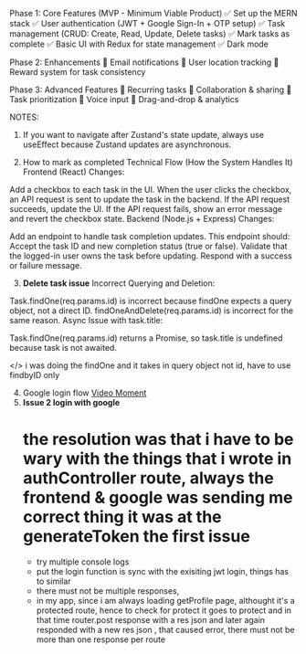 Phase 1: Core Features (MVP - Minimum Viable Product)
✅ Set up the MERN stack
✅ User authentication (JWT + Google Sign-In + OTP setup)
✅ Task management (CRUD: Create, Read, Update, Delete tasks)
✅ Mark tasks as complete
✅ Basic UI with Redux for state management
✅ Dark mode

Phase 2: Enhancements
🔹 Email notifications
🔹 User location tracking
🔹 Reward system for task consistency

Phase 3: Advanced Features
🔸 Recurring tasks
🔸 Collaboration & sharing
🔸 Task prioritization
🔸 Voice input
🔸 Drag-and-drop & analytics

NOTES:

1. If you want to navigate after Zustand's state update, always use useEffect because Zustand updates are asynchronous.

2. How to mark as completed
   Technical Flow (How the System Handles It)
   Frontend (React) Changes:

Add a checkbox to each task in the UI.
When the user clicks the checkbox, an API request is sent to update the task in the backend.
If the API request succeeds, update the UI.
If the API request fails, show an error message and revert the checkbox state.
Backend (Node.js + Express) Changes:

Add an endpoint to handle task completion updates.
This endpoint should:
Accept the task ID and new completion status (true or false).
Validate that the logged-in user owns the task before updating.
Respond with a success or failure message.

3. **Delete task issue**
   Incorrect Querying and Deletion:

Task.findOne(req.params.id) is incorrect because findOne expects a query object, not a direct ID.
findOneAndDelete(req.params.id) is incorrect for the same reason.
Async Issue with task.title:

Task.findOne(req.params.id) returns a Promise, so task.title is undefined because task is not awaited.

</> i was doing the findOne and it takes in query object not id, have to use findbyID only

4. Google login flow [Video Moment](https://youtu.be/a75PNthqQOI?t=64)
5. **Issue 2 login with google**
   # the resolution was that i have to be wary with the things that i wrote in authController route, always the frontend & google was sending me correct thing it was at the generateToken the first issue
   - try multiple console logs
   - put the login function is sync with the exisiting jwt login, things has to similar
   - there must not be multiple responses,
   - in my app, since i am always loading getProfile page, althought it's a protected route, hence to check for protect it goes to protect and in that time router.post response with a res json and later again responded with a new res json , that caused error, there must not be more than one response per route
